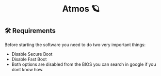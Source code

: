 <h1 align="center">Atmos 🪐</h1>

## 🛠 Requirements

Before starting the software you need to do two very important things:

- Disable Secure Boot 
- Disable Fast Boot
- Both options are disabled from the BIOS you can search in google if you dont know how.

